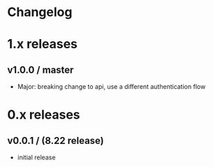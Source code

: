 
Changelog
=========

# 1.x releases

## v1.0.0 / master

- Major: breaking change to api, use a different authentication flow


# 0.x releases

## v0.0.1 / (8.22 release)

- initial release
